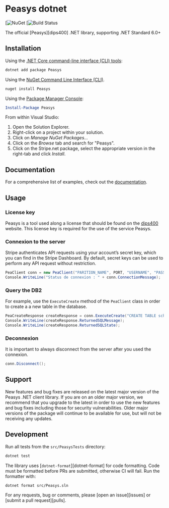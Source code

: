 # Peasys dotnet

[![NuGet]()
[![Build Status]()

The official [Peasys][dips400] .NET library, supporting .NET Standard 6.0+

## Installation

Using the [.NET Core command-line interface (CLI) tools](https://learn.microsoft.com/en-us/dotnet/core/tools/):

```sh
dotnet add package Peasys
```

Using the [NuGet Command Line Interface (CLI)](https://learn.microsoft.com/en-us/nuget/reference/nuget-exe-cli-reference?tabs=windows).

```sh
nuget install Peasys
```

Using the [Package Manager Console](https://learn.microsoft.com/en-us/nuget/consume-packages/install-use-packages-powershell):

```powershell
Install-Package Peasys
```

From within Visual Studio:

1. Open the Solution Explorer.
2. Right-click on a project within your solution.
3. Click on *Manage NuGet Packages...*
4. Click on the *Browse* tab and search for "Peasys".
5. Click on the Stripe.net package, select the appropriate version in the
   right-tab and click *Install*.

## Documentation

For a comprehensive list of examples, check out the [documentation](https://dips400.com/docs).

## Usage

### License key

Peasys is a tool used along a license that should be found on the [dips400](https://dips400.com) website. This license key is required for the use of the service Peasys.

### Connexion to the server

Stripe authenticates API requests using your account’s secret key, which you can find in the Stripe Dashboard. By default, secret keys can be used to perform any API request without restriction.

``` C#
PeaClient conn = new PeaClient("PARITION_NAME", PORT, "USERNAME", "PASSWORD", "FUTUR_LICENSE_KEY");
Console.WriteLine("Status de connexion : " + conn.ConnectionMessage);
```

### Query the DB2

For example, use the `ExecuteCreate` method of the `PeaClient` class in order to create a a new table in the database.

``` C#
PeaCreateResponse createResponse = conn.ExecuteCreate("CREATE TABLE schema_name/table_name (name CHAR(10), age INT)");
Console.WriteLine(createResponse.ReturnedSQLMessage);
Console.WriteLine(createResponse.ReturnedSQLState);
```

### Deconnexion

It is important to always disconnect from the server after you used the connexion.

``` C#
conn.Disconnect();
```

## Support

New features and bug fixes are released on the latest major version of the Peasys .NET client library. If you are on an older major version, we recommend that you upgrade to the latest in order to use the new features and bug fixes including those for security vulnerabilities. Older major versions of the package will continue to be available for use, but will not be receiving any updates.

## Development

Run all tests from the `src/PeasysTests` directory:

```sh
dotnet test
```

The library uses [`dotnet-format`][dotnet-format] for code formatting. Code
must be formatted before PRs are submitted, otherwise CI will fail. Run the
formatter with:

```sh
dotnet format src/Peasys.sln
```

For any requests, bug or comments, please [open an issue][issues] or [submit a
pull request][pulls].
